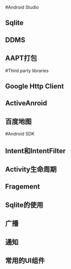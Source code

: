 ﻿#Android Studio
##  Sqlite
##  DDMS
##  AAPT打包

#Third party libraries
##  Google Http Client
##  ActiveAnroid
##  百度地图

#Android SDK
##  Intent和IntentFilter
##  Activity生命周期
##  Fragement
##  Sqlite的使用
##  广播
##  通知
## 常用的UI组件

